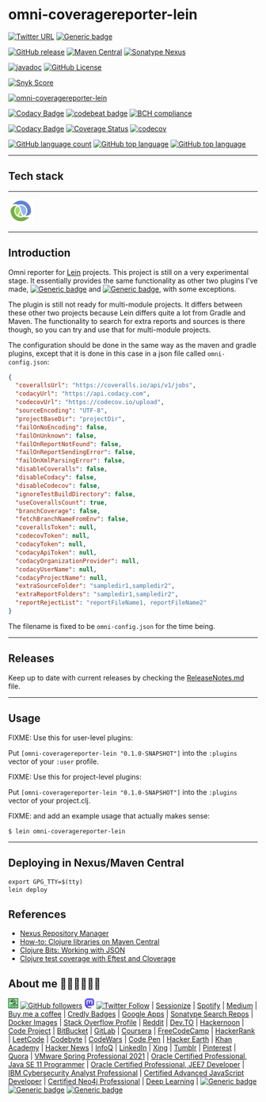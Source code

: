 # omni-coveragereporter-lein

[![Twitter URL](https://img.shields.io/twitter/url?logoColor=blue&style=social&url=https%3A%2F%2Fimg.shields.io%2Ftwitter%2Furl%3Fstyle%3Dsocial)](https://twitter.com/intent/tweet?text=%20Checkout%20this%20%40github%20repo%20by%20%40joaofse%20%F0%9F%91%A8%F0%9F%8F%BD%E2%80%8D%F0%9F%92%BB%3A%20https%3A//github.com/jesperancinha/omni-coveragereporter-lein)
[![Generic badge](https://img.shields.io/static/v1.svg?label=GitHub&message=omni-coveragereporter-lein&color=informational)](https://github.com/jesperancinhaorg/omni-coveragereporter-lein)

[![GitHub release](https://img.shields.io/github/release/JEsperancinhaOrg/omni-coveragereporter-lein.svg)](#)
[![Maven Central](https://img.shields.io/maven-central/v/org.jesperancinha.plugins/omni-coveragereporter-lein)](https://mvnrepository.com/artifact/org.jesperancinha.plugins/omni-coveragereporter-lein)
[![Sonatype Nexus](https://img.shields.io/nexus/r/https/oss.sonatype.org/org.jesperancinha.plugins/omni-coveragereporter-lein.svg)](https://search.maven.org/artifact/org.jesperancinha.plugins/omni-coveragereporter-lein)

[![javadoc](https://javadoc.io/badge2/org.jesperancinha.plugins/omni-coveragereporter-lein/javadoc.svg)](https://javadoc.io/doc/org.jesperancinha.plugins/omni-coveragereporter-lein)
[![GitHub License](https://img.shields.io/badge/license-Apache%20License%202.0-blue.svg?style=flat)](https://www.apache.org/licenses/LICENSE-2.0)

[![Snyk Score](https://snyk-widget.herokuapp.com/badge/mvn/org.jesperancinha.plugins/omni-coveragereporter-lein/badge.svg)](https://github.com/JEsperancinhaOrg/omni-coveragereporter-lein)

[![omni-coveragereporter-lein](https://github.com/JEsperancinhaOrg/omni-coveragereporter-lein/actions/workflows/clojure.yml/badge.svg)](https://github.com/JEsperancinhaOrg/omni-coveragereporter-lein/actions/workflows/clojure.yml)

[![Codacy Badge](https://app.codacy.com/project/badge/Grade/c1670295f0f544b4b6cd50a5aacd7337)](https://www.codacy.com/gh/JEsperancinhaOrg/omni-coveragereporter-lein/dashboard?utm_source=github.com&amp;utm_medium=referral&amp;utm_content=JEsperancinhaOrg/omni-coveragereporter-lein&amp;utm_campaign=Badge_Grade)
[![codebeat badge](https://codebeat.co/badges/e2f15ed4-08ab-4310-83d5-2287571276c0)](https://codebeat.co/projects/github-com-jesperancinhaorg-omni-coveragereporter-lein-main)
[![BCH compliance](https://bettercodehub.com/edge/badge/JEsperancinhaOrg/omni-coveragereporter-lein?branch=main)](https://bettercodehub.com/results/JEsperancinhaOrg/omni-coveragereporter-lein)

[![Codacy Badge](https://app.codacy.com/project/badge/Coverage/c1670295f0f544b4b6cd50a5aacd7337)](https://www.codacy.com/gh/JEsperancinhaOrg/omni-coveragereporter-lein/dashboard?utm_source=github.com&utm_medium=referral&utm_content=JEsperancinhaOrg/omni-coveragereporter-lein&utm_campaign=Badge_Coverage)
[![Coverage Status](https://coveralls.io/repos/github/JEsperancinhaOrg/omni-coveragereporter-lein/badge.svg?branch=main)](https://coveralls.io/github/JEsperancinhaOrg/omni-coveragereporter-lein?branch=main)
[![codecov](https://codecov.io/gh/JEsperancinhaOrg/omni-coveragereporter-lein/branch/main/graph/badge.svg?token=Fub9ZAHXsW)](https://codecov.io/gh/JEsperancinhaOrg/omni-coveragereporter-lein)

[![GitHub language count](https://img.shields.io/github/languages/count/jesperancinha/airflights-clojure.svg)](#)
[![GitHub top language](https://img.shields.io/github/languages/top/jesperancinha/airflights-clojure.svg)](#)
[![GitHub top language](https://img.shields.io/github/languages/code-size/jesperancinha/airflights-clojure.svg)](#)

---

## Tech stack

---
[![alt text](https://raw.githubusercontent.com/jesperancinha/project-signer/master/project-signer-templates/icons-50/clojure-50.png "Clojure")](https://clojure.org/)

---

## Introduction

Omni reporter for [Lein](https://leiningen.org/) projects.	This project is still on a very experimental stage. It essentially provides the same functionality as other two plugins I've made, [![Generic badge](https://img.shields.io/static/v1.svg?label=GitHub&message=omni-coveragereporter-maven-plugin&color=informational)](https://github.com/JEsperancinhaOrg/omni-reporter-maven-plugin) and [![Generic badge](https://img.shields.io/static/v1.svg?label=GitHub&message=omni-coveragereporter-gradle-plugin&color=informational)](https://github.com/JEsperancinhaOrg/omni-reporter-gradle-plugin), with some exceptions.

The plugin is still not ready for multi-module projects. It differs between these other two projects because Lein differs quite a lot from Gradle and Maven. The functionality to search for extra reports and sources is there though, so you can try and use that for multi-module projects.

The configuration should be done in the same way as the maven and gradle plugins, except that it is done in this case in a json file called `omni-config.json`:

```json
{
  "coverallsUrl": "https://coveralls.io/api/v1/jobs",
  "codacyUrl": "https://api.codacy.com",
  "codecovUrl": "https://codecov.io/upload",
  "sourceEncoding": "UTF-8",
  "projectBaseDir": "projectDir",
  "failOnNoEncoding": false,
  "failOnUnknown": false,
  "failOnReportNotFound": false,
  "failOnReportSendingError": false,
  "failOnXmlParsingError": false,
  "disableCoveralls": false,
  "disableCodacy": false,
  "disableCodecov": false,
  "ignoreTestBuildDirectory": false,
  "useCoverallsCount": true,
  "branchCoverage": false,
  "fetchBranchNameFromEnv": false,
  "coverallsToken": null,
  "codecovToken": null,
  "codacyToken": null,
  "codacyApiToken": null,
  "codacyOrganizationProvider": null,
  "codacyUserName": null,
  "codacyProjectName": null,
  "extraSourceFolder": "sampledir1,sampledir2",
  "extraReportFolders": "sampledir1,sampledir2",
  "reportRejectList": "reportFileName1, reportFileName2"
}
```

The filename is fixed to be `omni-config.json` for the time being.

---

## Releases

Keep up to date with current releases by checking the [ReleaseNotes.md](./ReleaseNotes.md) file.

---

## Usage

FIXME: Use this for user-level plugins:

Put `[omni-coveragereporter-lein "0.1.0-SNAPSHOT"]` into the `:plugins` vector of your `:user`
profile.

FIXME: Use this for project-level plugins:

Put `[omni-coveragereporter-lein "0.1.0-SNAPSHOT"]` into the `:plugins` vector of your project.clj.

FIXME: and add an example usage that actually makes sense:

    $ lein omni-coveragereporter-lein

---

## Deploying in Nexus/Maven Central

```shell
export GPG_TTY=$(tty)
lein deploy
```

## References

-   [Nexus Repository Manager](https://oss.sonatype.org/#welcome)
-   [How-to: Clojure libraries on Maven Central](https://www.juxt.pro/blog/maven-central)
-   [Clojure Bits: Working with JSON](https://alexanderoloo.com/blog/2019/09/10/clojure-bits-working-with-json.html)
-   [Clojure test coverage with Eftest and Cloverage](https://bogoyavlensky.com/blog/eftest-cloverage/)

## About me 👨🏽‍💻🚀🏳️‍🌈

[![alt text](https://raw.githubusercontent.com/jesperancinha/project-signer/master/project-signer-templates/icons-20/JEOrgLogo-20.png "João Esperancinha Homepage")](http://joaofilipesabinoesperancinha.nl)
[![GitHub followers](https://img.shields.io/github/followers/jesperancinha.svg?label=Jesperancinha&style=social "GitHub")](https://github.com/jesperancinha)
[![alt text](https://raw.githubusercontent.com/jesperancinha/project-signer/master/project-signer-templates/icons-20/mastodon-20.png "Mastodon")](https://masto.ai/@jesperancinha)
[![Twitter Follow](https://img.shields.io/twitter/follow/joaofse?label=João%20Esperancinha&style=social "Twitter")](https://twitter.com/joaofse)
| [Sessionize](https://sessionize.com/joao-esperancinha/)
| [Spotify](https://open.spotify.com/user/jlnozkcomrxgsaip7yvffpqqm?si=b54b89eae8894960)
| [Medium](https://medium.com/@jofisaes)
| [Buy me a coffee](https://www.buymeacoffee.com/jesperancinha)
| [Credly Badges](https://www.credly.com/users/joao-esperancinha)
| [Google Apps](https://play.google.com/store/apps/developer?id=Joao+Filipe+Sabino+Esperancinha)
| [Sonatype Search Repos](https://search.maven.org/search?q=org.jesperancinha)
| [Docker Images](https://hub.docker.com/u/jesperancinha)
| [Stack Overflow Profile](https://stackoverflow.com/users/3702839/joao-esperancinha)
| [Reddit](https://www.reddit.com/user/jesperancinha/)
| [Dev.TO](https://dev.to/jofisaes)
| [Hackernoon](https://hackernoon.com/@jesperancinha)
| [Code Project](https://www.codeproject.com/Members/jesperancinha)
| [BitBucket](https://bitbucket.org/jesperancinha)
| [GitLab](https://gitlab.com/jesperancinha)
| [Coursera](https://www.coursera.org/user/da3ff90299fa9297e283ee8e65364ffb)
| [FreeCodeCamp](https://www.freecodecamp.org/jofisaes)
| [HackerRank](https://www.hackerrank.com/jofisaes)
| [LeetCode](https://leetcode.com/jofisaes)
| [Codebyte](https://coderbyte.com/profile/jesperancinha)
| [CodeWars](https://www.codewars.com/users/jesperancinha)
| [Code Pen](https://codepen.io/jesperancinha)
| [Hacker Earth](https://www.hackerearth.com/@jofisaes)
| [Khan Academy](https://www.khanacademy.org/profile/jofisaes)
| [Hacker News](https://news.ycombinator.com/user?id=jesperancinha)
| [InfoQ](https://www.infoq.com/profile/Joao-Esperancinha.2/)
| [LinkedIn](https://www.linkedin.com/in/joaoesperancinha/)
| [Xing](https://www.xing.com/profile/Joao_Esperancinha/cv)
| [Tumblr](https://jofisaes.tumblr.com/)
| [Pinterest](https://nl.pinterest.com/jesperancinha/)
| [Quora](https://nl.quora.com/profile/Jo%C3%A3o-Esperancinha)
| [VMware Spring Professional 2021](https://www.credly.com/badges/762fa7a4-9cf4-417d-bd29-7e072d74cdb7)
| [Oracle Certified Professional, Java SE 11 Programmer](https://www.credly.com/badges/87609d8e-27c5-45c9-9e42-60a5e9283280)
| [Oracle Certified Professional, JEE7 Developer](https://www.credly.com/badges/27a14e06-f591-4105-91ca-8c3215ef39a2)
| [IBM Cybersecurity Analyst Professional](https://www.credly.com/badges/ad1f4abe-3dfa-4a8c-b3c7-bae4669ad8ce)
| [Certified Advanced JavaScript Developer](https://cancanit.com/certified/1462/)
| [Certified Neo4j Professional](https://graphacademy.neo4j.com/certificates/c279afd7c3988bd727f8b3acb44b87f7504f940aac952495ff827dbfcac024fb.pdf)
| [Deep Learning](https://www.credly.com/badges/8d27e38c-869d-4815-8df3-13762c642d64)
| [![Generic badge](https://img.shields.io/static/v1.svg?label=GitHub&message=JEsperancinhaOrg&color=yellow "jesperancinha.org dependencies")](https://github.com/JEsperancinhaOrg)
[![Generic badge](https://img.shields.io/static/v1.svg?label=All%20Badges&message=Badges&color=red "All badges")](https://joaofilipesabinoesperancinha.nl/badges)
[![Generic badge](https://img.shields.io/static/v1.svg?label=Status&message=Project%20Status&color=red "Project statuses")](https://github.com/jesperancinha/project-signer/blob/master/project-signer-quality/Build.md)

